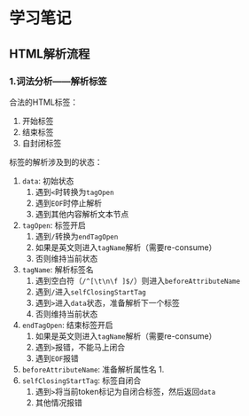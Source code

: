 # 学习笔记

## HTML解析流程

### 1.词法分析——解析标签

合法的HTML标签：
1. 开始标签
2. 结束标签
3. 自封闭标签

标签的解析涉及到的状态：
1. `data`: 初始状态
   1. 遇到`<`时转换为`tagOpen`
   2. 遇到`EOF`时停止解析
   3. 遇到其他内容解析文本节点
2. `tagOpen`: 标签开启
   1. 遇到`/`转换为`endTagOpen`
   2. 如果是英文则进入`tagName`解析（需要re-consume）
   3. 否则维持当前状态
3. `tagName`: 解析标签名
   1. 遇到空白符（`/^[\t\n\f ]$/`）则进入`beforeAttributeName`
   2. 遇到`/`进入`selfClosingStartTag`
   3. 遇到`>`进入`data`状态，准备解析下一个标签
   4. 否则维持当前状态
4. `endTagOpen`: 结束标签开启
   1. 如果是英文则进入`tagName`解析（需要re-consume）
   2. 遇到`>`报错，不能马上闭合
   3. 遇到`EOF`报错
5. `beforeAttributeName`: 准备解析属性名
   1.
6. `selfClosingStartTag`: 标签自闭合
   1. 遇到`>`将当前token标记为自闭合标签，然后返回`data`
   2. 其他情况报错
